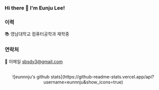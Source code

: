 ### Hi there 👋 I'm Eunju Lee!

### 이력
📚 영남대학교 컴퓨터공학과 재학중
<br>

### 연락처
📧 이메일 sbsdy3@gmail.com

<br>

<div align="center">
  ![eunnnju's github stats](https://github-readme-stats.vercel.app/api?username=eunnnju&show_icons=true)

</div>
<!-- ![eunnnju's github stats](https://github-readme-stats.vercel.app/api?username=eunnnju&show_icons=true)
 -->


<!--
**eunnnju/eunnnju** is a ✨ _special_ ✨ repository because its `README.md` (this file) appears on your GitHub profile.

Here are some ideas to get you started:

- 🔭 I’m currently working on ...
- 🌱 I’m currently learning ...
- 👯 I’m looking to collaborate on ...
- 🤔 I’m looking for help with ...
- 💬 Ask me about ...
- 📫 How to reach me: ...
- 😄 Pronouns: ...
- ⚡ Fun fact: ...
-->
